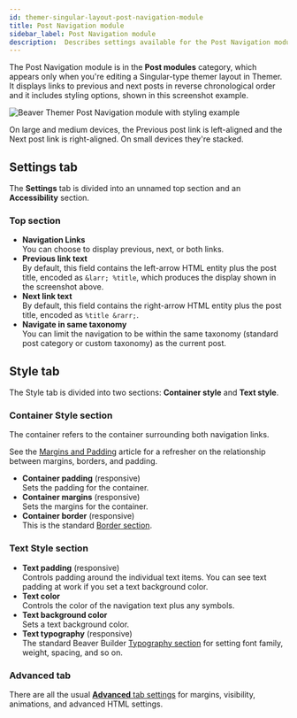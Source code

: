 ```yaml
---
id: themer-singular-layout-post-navigation-module
title: Post Navigation module
sidebar_label: Post Navigation module
description:  Describes settings available for the Post Navigation module in Beaver Themer Singular layouts.
---
```


The Post Navigation module is in the **Post modules** category, which appears only when you're editing a Singular-type themer layout in Themer. It displays links to previous and next posts in reverse chronological order and it includes styling options, shown in this screenshot example.

![Beaver Themer Post Navigation module with styling example](/img/themer-singular-layout-post-navigation-module-1.png)

On large and medium devices, the Previous post link is left-aligned and the Next post link is right-aligned. On small devices they're stacked.

## Settings tab

The **Settings** tab is divided into an unnamed top section and an **Accessibility** section.

### Top section

* **Navigation Links**  
You can choose to display previous, next, or both links.
* **Previous link text**  
By default, this field contains the left-arrow HTML entity plus the post title, encoded as `&larr; %title`, which produces the display shown in the screenshot above.
* **Next link text**  
By default, this field contains the right-arrow HTML entity plus the post title, encoded as `%title &rarr;`.
* **Navigate in same taxonomy**  
You can limit the navigation to be within the same taxonomy (standard post category or custom taxonomy) as the current post.

## Style tab

The Style tab is divided into two sections: **Container style** and **Text style**.

### Container Style section

The container refers to the container surrounding both navigation links.

See the [Margins and Padding](/beaver-builder/layouts/margins-padding/margin-padding.md) article for a refresher on the relationship between margins, borders, and padding.

* **Container padding** (responsive)  
Sets the padding for the container.
* **Container margins** (responsive)  
Sets the margins for the container.
* **Container border** (responsive)  
This is the standard [Border section](/beaver-builder/styles/effects/borders.md).

### Text Style section

* **Text padding** (responsive)  
Controls padding around the individual text items. You can see text padding at work if you set a text background color.
* **Text color**  
Controls the color of the navigation text plus any symbols.
* **Text background color**  
Sets a text background color.
* **Text typography** (responsive)  
The standard Beaver Builder [Typography section](/beaver-builder/styles/typography/typography.md) for setting font family, weight, spacing, and so on.

### Advanced tab

There are all the usual [**Advanced** tab settings](/beaver-builder/layouts/advanced-tab/index.md) for margins, visibility, animations, and advanced HTML settings.

